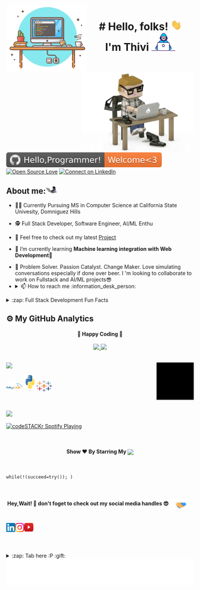 <img align="left" height="180px" src="https://github.com/thivistan/tjames/blob/main/images/Capture.png" alt="image" />

<img align="right" alt="GIF"  width="300px" src="https://github.com/thivistan/tjames/blob/main/images/giphy.webp" />


<h1 align="center"># Hello, folks! <img src="https://github.com/thivistan/tjames/blob/main/images/wave.gif" width="30px"><br> I'm Thivi
<img src="https://github.com/thivistan/tjames/blob/main/images/Developer.gif" width="65px"></h1><br><br>
<!--  <center><a href="https://www.linkedin.com/in/thivstan/">
  <img align="center" alt="Aniketh's LinkedIn" width="22px" src="https://cdn.jsdelivr.net/npm/simple-icons@v3/icons/linkedin.svg" />
</a>
<a href="https://www.instagram.com/stanthivi/">
  <img align="center" alt="Thivstan's Instagram" width="22px" src="https://cdn.jsdelivr.net/npm/simple-icons@v3/icons/instagram.svg" />
</a>
<a href="https://www.facebook.com/stanthivi/">
  <img align="center" alt="Aniketh's Instagram" width="22px" src="https://cdn.jsdelivr.net/npm/simple-icons@v3/icons/facebook.svg" />
</a>
  </center>
<br> -->


[![Hello programmer Welcome to my profile](https://github.com/thivistan/tjames/blob/main/images/Hello%2CProgrammer!-Welcome_3-orange.svg)](https://github.com/thivistan)  [![Open Source Love](https://badges.frapsoft.com/os/v2/open-source.svg?v=103)](https://github.com/thivistan)  [![Connect on LinkedIn](https://img.shields.io/badge/--linkedin?label=LinkedIn&logo=LinkedIn&style=social)](https://www.linkedin.com/in/thivtsan//)

<!-- <br><br>
<br><img align="right" alt="GIF" src="https://i.pinimg.com/originals/e4/26/70/e426702edf874b181aced1e2fa5c6cde.gif" />
 -->
## About me:<img src="https://github.com/thivistan/tjames/blob/main/images/68747470733a2f2f6d656469612e67697068792e636f6d2f6d656469612f57556c706c634d704f43456d5447427442572f67697068792e676966.gif" width="30"> 

- 🧑‍🎓 Currently Pursuing MS in Computer Science at California State Univesity, Domniguez Hills
 
- 🕵 Full Stack Developer, Software Engineer, AI/ML Enthu

- 🔭 Feel free to check out my latest [Project](https://github.com/thivistan/E-CommercePlus)

- 🌱 I’m currently learning **Machine learning integration with Web Development🤩**

- <summary> 💬 Problem Solver. Passion Catalyst. Change Maker. Love simulating conversations especially if done over beer. I 'm looking to collaborate to work on Fullstack and AI/ML projects😎 </summary>   

- <details> <summary> 📫 How to reach me :information_desk_person: </summary><a href="mailto:thivstan5@gmail.com"> <img src="https://github.com/thivistan/tjames/blob/main/images/gmail.png" width="22px"/> </a><a href="https://wa.me/919408377842" target="blank"><img align="center" src="https://github.com/thivistan/tjames/blob/main/images/5ae21cc526c97415d3213554.png" width="40x" /></a>
</details>

<details>
<summary>:zap: Full Stack Development Fun Facts</summary>

1. Full-stack developers are often referred to as "unicorns" in the tech industry due to their versatile skillset.<br>
2. By 2025, the demand for full-stack developers is estimated to grow by 25% worldwide.<br>
3. Front-end and back-end development are not the same, but full-stack developers excel at both.<br>
4. You don't need to be a computer science graduate or a coding prodigy to become a full-stack developer.<br>
5. Full-stack development is not just about coding; it involves understanding user experience, design principles, and project management.<br>
6. Building personal projects and contributing to open-source repositories are crucial for gaining practical experience as a full-stack developer.<br>
7. Full-stack development encompasses various roles, including front-end developers, back-end developers, DevOps engineers, and cloud architects.<br>
8. Effective communication and collaboration skills are essential for full-stack developers to work seamlessly with cross-functional teams.<br>
9. Full-stack development is not for everyone; it requires a passion for learning, problem-solving, and adapting to new technologies.<br>
10. Only a small percentage of applications leverage the full potential of modern web technologies and frameworks.

</details>


## :gear: My GitHub Analytics
<div align="center">
  <h4> 
    🏃 Happy Coding 🏃 
  </h4>
</div>
<p align="center">
  <a href="https://github.com/thivistan">
    <img height="180em" src="https://github-readme-stats.vercel.app/api?username=thivistan&count_private=true&theme=algolia&hide_border=true&show_icons=true&include_all_commits=true"/>
    <img height="180em" src="https://github-readme-stats.vercel.app/api/top-langs/?username=thivistan&theme=algolia&hide_border=true&langs_count=9&layout=compact"/>
  </a>
</p>


<br>

<img height="25" src="https://github.com/thivistan/tjames/blob/main/images/Languages%20and%20%20tools-%20%F0%9F%93%9A-green.svg" />
<img align="right" alt="GIF"  width="100px" src="https://github.com/thivistan/tjames/blob/main/images/giphy%20(1).gif" />
<p align="left"><img src="https://github.com/thivistan/tjames/blob/main/images/mysql-original-wordmark.svg" alt="mysql" width="45" height="30"/>  <img src="https://github.com/thivistan/tjames/blob/main/images/python-original.svg" alt="python" width="30" height="45"/><img src="https://github.com/thivistan/tjames/blob/main/images/tableau-software.svg" width="45" height="30"/>  
 </p>
 

<br>



<br>
<img height="27" src="https://github.com/thivistan/tjames/blob/main/images/Spotify%20Playing%20-%20%F0%9F%8E%A7-yellow.svg" />

[<img src="https://now-playing-codestackr.vercel.app/api/spotify-playing" alt="codeSTACKr Spotify Playing" width="350" />](https://open.spotify.com/artist/1Xyo4u8uXC1ZmMpatF05PJ)

<br>

<h4 align="center">Show ❤️ By Starring My <a href='https://github.com/thivistan'><img align='center'  height="22" src="https://github.com/thivistan/tjames/blob/main/images/Repos!%F0%9F%98%8A-purple.svg" /></a></h4>

<br>


```python3
while(!(succeed=try()); )
```
<br>
 <h4 align="center">Hey,Wait! 👋 don't foget to check out my social media handles 😎<img align="center" src="https://github.com/thivistan/tjames/blob/main/images/Handshake.gif" height="30px"></h4> <br>

<a href="https://www.linkedin.com/in/preetmehta/">
  <img align="left" src="https://github.com/thivistan/tjames/blob/main/images/Linkedin%20(1).svg" alt="kushal's linkedin" width="24px" />
</a>  
 
<a href="https://www.instagram.com/stanthivi/" target="blank">
  <img align="left" src="https://github.com/thivistan/tjames/blob/main/images/Instagram%20(1).svg" alt="instagram" width="24px" />
</a>

<a href="https://www.youtube.com/channel/UCCcw6HxUkkfrlKn7-6SszDQ/featured" target="blank">
  <img align="left" src="https://github.com/thivistan/tjames/blob/main/images/youtube-logo-icon-png-svg.png" alt="youtube"  width="25px" height='23.5' />
</a>

<br><br><br>

<details>
  <summary>:zap: Tab here :P :gift:</summary>
<p align="center"><img src="https://github.com/thivistan/tjames/blob/main/images/tenor.gif" width="50"></p> 
  <img align="right" src="https://github.com/thivistan/tjames/blob/main/images/89112043-60fe4d80-d412-11ea-920f-aa722997007a.gif" alt="Coder GIF" width="150" height="100">
</details>  
<img align='center'  height="70" alt="Thanks" width="100%" src="https://github.com/thivistan/tjames/blob/main/images/marquee.svg"/> 

<!-- ### Spotify Playing 🎧  ––>

<!--[<img src="https://now-playing-beige-ten.vercel.app/api/spotify-playing" alt="Spotify Now Playing" width="350" />(https://open.spotify.com/user/thivstan)––>

<details>
  <summary>:zap: Most used languages</summary>

<p><img align="left" src="https://github.com/thivistan/tjames/blob/main/images/68747470733a2f2f6769746875622d726561646d652d73746174732e76657263656c2e6170702f6170692f746f702d6c616e67732f3f757365726e616d653d6b757368616c3939372d646173266c61796f75743d636f6d7061637426686964653d68.svg" /></p>
</details> 
